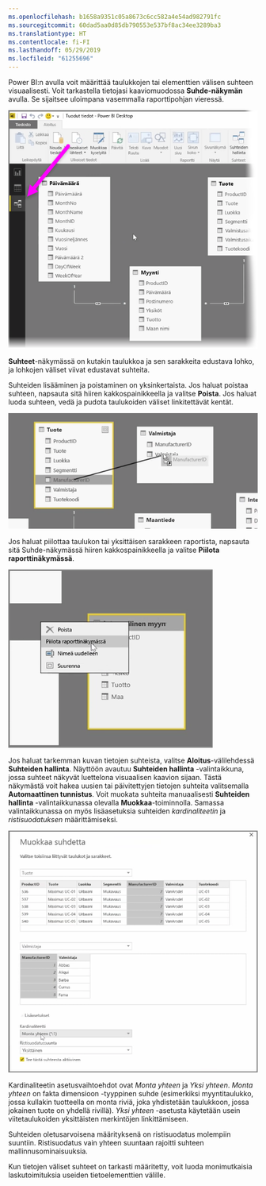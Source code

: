 ```yaml
---
ms.openlocfilehash: b1658a9351c05a8673c6cc582a4e54ad982791fc
ms.sourcegitcommit: 60dad5aa0d85db790553e537bf8ac34ee3289ba3
ms.translationtype: HT
ms.contentlocale: fi-FI
ms.lasthandoff: 05/29/2019
ms.locfileid: "61255696"
---
```

Power BI:n avulla voit määrittää taulukkojen tai elementtien välisen suhteen visuaalisesti. Voit tarkastella tietojasi kaaviomuodossa **Suhde-näkymän** avulla. Se sijaitsee uloimpana vasemmalla raporttipohjan vieressä.

![](media/2-2-manage-data-relationships/2-2_1.png)

**Suhteet**-näkymässä on kutakin taulukkoa ja sen sarakkeita edustava lohko, ja lohkojen väliset viivat edustavat suhteita.

Suhteiden lisääminen ja poistaminen on yksinkertaista. Jos haluat poistaa suhteen, napsauta sitä hiiren kakkospainikkeella ja valitse **Poista**. Jos haluat luoda suhteen, vedä ja pudota taulukoiden väliset linkitettävät kentät.

![](media/2-2-manage-data-relationships/2-2_2.png)

Jos haluat piilottaa taulukon tai yksittäisen sarakkeen raportista, napsauta sitä Suhde-näkymässä hiiren kakkospainikkeella ja valitse **Piilota raporttinäkymässä**.

![](media/2-2-manage-data-relationships/2-2_3.png)

Jos haluat tarkemman kuvan tietojen suhteista, valitse **Aloitus**-välilehdessä **Suhteiden hallinta**. Näyttöön avautuu **Suhteiden hallinta** -valintaikkuna, jossa suhteet näkyvät luettelona visuaalisen kaavion sijaan. Tästä näkymästä voit hakea uusien tai päivitettyjen tietojen suhteita valitsemalla **Automaattinen tunnistus**. Voit muokata suhteita manuaalisesti **Suhteiden hallinta** -valintaikkunassa olevalla **Muokkaa**-toiminnolla. Samassa valintaikkunassa on myös lisäasetuksia suhteiden *kardinaliteetin* ja *ristisuodatuksen* määrittämiseksi.

![](media/2-2-manage-data-relationships/2-2_4.png)

Kardinaliteetin asetusvaihtoehdot ovat *Monta yhteen* ja *Yksi yhteen*. *Monta yhteen* on fakta dimensioon -tyyppinen suhde (esimerkiksi myyntitaulukko, jossa kullakin tuotteella on monta riviä, joka yhdistetään taulukkoon, jossa jokainen tuote on yhdellä rivillä). *Yksi yhteen* -asetusta käytetään usein viitetaulukoiden yksittäisten merkintöjen linkittämiseen.

Suhteiden oletusarvoisena määrityksenä on ristisuodatus molempiin suuntiin. Ristisuodatus vain yhteen suuntaan rajoitti suhteen mallinnusominaisuuksia.

Kun tietojen väliset suhteet on tarkasti määritetty, voit luoda monimutkaisia laskutoimituksia useiden tietoelementtien välille.

